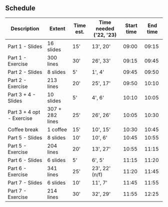 ## Schedule
| Description               | Extent          | Time est. | Time needed ('22, '23) | Start time | End time |
| ------------------------- | --------------- | --------- |------------------------| ---------- | -------- |
| Part 1 - Slides           | 16 slides       | 15'       | 13', 20'               | 09:00      | 09:15    |
| Part 1 - Exercise         | 300 lines       | 30'       | 26', 33'               | 09:15      | 09:45    |
| Part 2 - Slides           | 8 slides        | 5'        | 1', 4'                 | 09:45      | 09:50    |
| Part 2 - Exercise         | 213 lines       | 20'       | 25', 17'               | 09:50      | 10:10    |
| Part 3 + 4 - Slides       | 10 slides       | 5'        | 4', 6'                 | 10:10      | 10:05    |
| Part 3 + 4 opt - Exercise | 307 + 282 lines | 25'       | 26', 26'               | 10:05      | 10:30    |
| Coffee break              | 1 coffee        | 15'       | 10', 15'               | 10:30      | 10:45    |
| Part 5 - Slides           | 8 slides        | 10'       | 10', 6'                | 10:45      | 10:55    |
| Part 5 - Exercise         | 204 lines       | 20'       | 13', 27'               | 10:55      | 11:15    |
| Part 6 - Slides           | 6 slides        | 5'        | 6', 5'                 | 11:15      | 11:20    |
| Part 6 - Exercise         | 341 lines       | 25'       | 23', 22' (n/f)         | 11:20      | 11:45    |
| Part 7 - Slides           | 6 slides        | 10'       | 11', 7'                | 11:45      | 11:55    |
| Part 7 - Exercise         | 214 lines       | 30'       | 32', 29'               | 11:55      | 12:25    |
